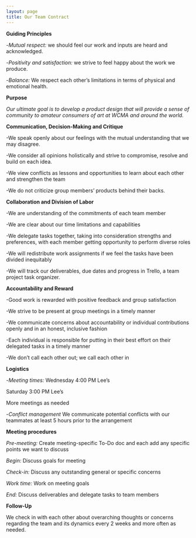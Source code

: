 ```yaml
---
layout: page
title: Our Team Contract
---
```


**Guiding Principles**

  -*Mutual respect:* we should feel our work and inputs are heard and acknowledged.
  
  -*Positivity and satisfaction:* we strive to feel happy about the work we produce.
  
  -*Balance:* We respect each other’s limitations in terms of physical and emotional health.

  
**Purpose**

  *Our ultimate goal is to develop a product design that will provide a sense of community to amateur consumers of art at WCMA and around the world.*

  
**Communication, Decision-Making and Critique**

  -We speak openly about our feelings with the mutual understanding that we may disagree. 
  
  -We consider all opinions holistically and strive to compromise, resolve and build on each idea. 

  -We view conflicts as lessons and opportunities to learn about each other and strengthen the team 
  
  -We do not criticize group members’ products behind their backs.

  
**Collaboration and Division of Labor**

-We are understanding of the commitments of each team member

-We are clear about our time limitations and capabilities

-We delegate tasks together, taking into consideration strengths and preferences, with each member getting opportunity to perform diverse roles

-We will redistribute work assignments if we feel the tasks have been divided inequitably

-We will track our deliverables, due dates and progress in Trello, a team project task organizer. 

  
**Accountability and Reward**

-Good work is rewarded with positive feedback and group satisfaction

-We strive to be present at group meetings in a timely manner

-We communicate concerns about accountability or individual contributions openly and in an honest, inclusive fashion

-Each individual is responsible for putting in their best effort on their delegated tasks in a timely manner

-We don’t call each other out; we call each other in

  
**Logistics**

-*Meeting times:*
   Wednesday 4:00 PM Lee’s

   Saturday 3:00 PM Lee’s

   More meetings as needed

-*Conflict management*
   We communicate potential conflicts with our teammates at least 5 hours prior to the arrangement

  
**Meeting procedures**

*Pre-meeting:* Create meeting-specific To-Do doc and each add any specific points we want to discuss

*Begin:* Discuss goals for meeting

*Check-in:* Discuss any outstanding general or specific concerns

*Work time:* Work on meeting goals

*End:* Discuss deliverables and delegate tasks to team members

  
**Follow-Up**

We check in with each other about overarching thoughts or concerns regarding the team and its dynamics every 2 weeks and more often as needed. 




